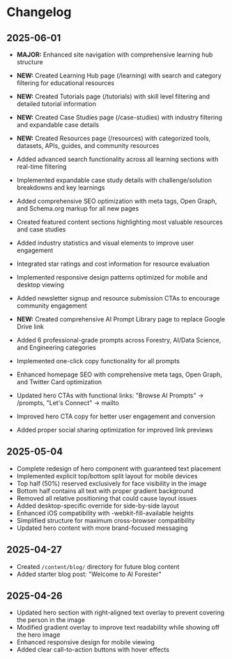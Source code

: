 # Changelog

## 2025-06-01
- **MAJOR:** Enhanced site navigation with comprehensive learning hub structure
- **NEW:** Created Learning Hub page (/learning) with search and category filtering for educational resources
- **NEW:** Created Tutorials page (/tutorials) with skill level filtering and detailed tutorial information  
- **NEW:** Created Case Studies page (/case-studies) with industry filtering and expandable case details
- **NEW:** Created Resources page (/resources) with categorized tools, datasets, APIs, guides, and community resources
- Added advanced search functionality across all learning sections with real-time filtering
- Implemented expandable case study details with challenge/solution breakdowns and key learnings
- Added comprehensive SEO optimization with meta tags, Open Graph, and Schema.org markup for all new pages
- Created featured content sections highlighting most valuable resources and case studies
- Added industry statistics and visual elements to improve user engagement
- Integrated star ratings and cost information for resource evaluation
- Implemented responsive design patterns optimized for mobile and desktop viewing
- Added newsletter signup and resource submission CTAs to encourage community engagement

- **NEW:** Created comprehensive AI Prompt Library page to replace Google Drive link
- Added 6 professional-grade prompts across Forestry, AI/Data Science, and Engineering categories  
- Implemented one-click copy functionality for all prompts
- Enhanced homepage SEO with comprehensive meta tags, Open Graph, and Twitter Card optimization
- Updated hero CTAs with functional links: "Browse AI Prompts" → /prompts, "Let's Connect" → mailto
- Improved hero CTA copy for better user engagement and conversion
- Added proper social sharing optimization for improved link previews

## 2025-05-04
- Complete redesign of hero component with guaranteed text placement
- Implemented explicit top/bottom split layout for mobile devices
- Top half (50%) reserved exclusively for face visibility in the image
- Bottom half contains all text with proper gradient background
- Removed all relative positioning that could cause layout issues
- Added desktop-specific override for side-by-side layout
- Enhanced iOS compatibility with -webkit-fill-available heights
- Simplified structure for maximum cross-browser compatibility
- Updated hero content with more brand-focused messaging

## 2025-04-27
- Created `/content/blog/` directory for future blog content
- Added starter blog post: "Welcome to AI Forester"

## 2025-04-26
- Updated hero section with right-aligned text overlay to prevent covering the person in the image
- Modified gradient overlay to improve text readability while showing off the hero image
- Enhanced responsive design for mobile viewing  
- Added clear call-to-action buttons with hover effects
